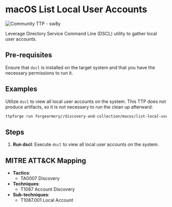 # macOS List Local User Accounts

![Community TTP - sw8y](https://img.shields.io/badge/Community_TTP-green)

Leverage Directory Service Command Line (DSCL) utility to gather local
user accounts.

## Pre-requisites

Ensure that `dscl` is installed on the target system and that you have the
necessary permissions to run it.

## Examples

Utilize `dscl` to view all local user accounts on the system. This TTP does
not produce artifacts, so it is not necessary to run the clean up afterward:

```bash
ttpforge run forgearmory//discovery-and-collection/macos/list-local-users/list-local-users.yaml
```

## Steps

1. **Run dscl**: Execute `dscl` to view all local user accounts on the system.

## MITRE ATT&CK Mapping

- **Tactics**:
  - TA0007 Discovery
- **Techniques**:
  - T1087 Account Discovery
- **Sub-techniques**:
  - T1087.001 Local Account
